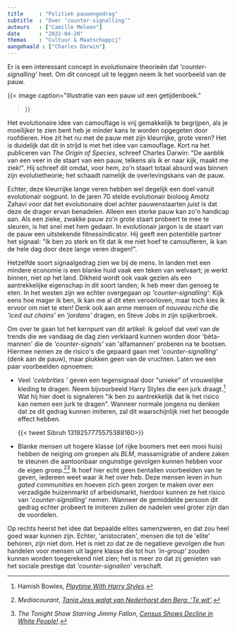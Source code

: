 ```yaml
---
title     : "Politiek pauwengedrag"
subtitle  : "Over ‘counter-signalling’"
auteurs   : ["Camille Meloen"]
date      : "2022-04-20"
themas    : "Cultuur & Maatschappij"
aangehaald : ["Charles Darwin"]
---
```


Er is een interessant concept in evolutionaire theorieën dat _'counter-signalling'_ heet. Om dit concept uit te leggen neem ik het voorbeeld van de pauw. 

{{< image
	caption="Illustratie van een pauw uit een getijdenboek."
>}}

Het evolutionaire idee van camouflage is vrij gemakkelijk te begrijpen, als je moeilijker te zien bent heb je minder kans te worden opgegeten door roofdieren. Hoe zit het nu met de pauw met zijn kleurrijke, grote veren? Het is duidelijk dat dit in strijd is met het idee van camouflage. Kort na het publiceren van _The Origin of Species_, schreef Charles Darwin: "De aanblik van een veer in de staart van een pauw, telkens als ik er naar kijk, maakt me ziek!". Hij schreef dit omdat, voor hem, zo'n staart totaal absurd was binnen zijn evolutietheorie; het schaadt namelijk de overlevingskans van de pauw.

Echter, deze kleurrijke lange veren hebben wel degelijk een doel vanuit evolutionair oogpunt. In de jaren 70 stelde evolutionair bioloog Amotz Zahavi voor dat het evolutionaire doel achter pauwenstaarten _juist_ is dat deze de drager ervan benadelen. Alleen een sterke pauw kan zo'n handicap aan. Als een zieke, zwakke pauw zo'n grote staart probeert te mee te sleuren, is het snel met hem gedaan. In evolutionair jargon is de staart van de pauw een uitstekende fitnessindicator. Hij geeft een potentiële partner het signaal: "Ik ben zo sterk en fit dat ik me niet hoef te camoufleren, ik kan de hele dag door deze lange veren dragen!".

Hetzelfde soort signaalgedrag zien we bij de mens. In landen met een mindere economie is een blanke huid vaak een teken van welvaart; je werkt binnen, niet op het land. Dikheid wordt ook vaak gezien als een aantrekkelijke eigenschap in dit soort landen; ik heb meer dan genoeg te eten. In het westen zijn we echter overgegaan op _'counter-signalling'_: Kijk eens hoe mager ik ben, ik kan me al dit eten veroorloven, maar toch kies ik ervoor om niet te eten! Denk ook aan arme mensen of _nouveau riche_ die _'iced out chains'_ en _'jordans'_ dragen, en Steve Jobs in zijn spijkerbroek.

Om over te gaan tot het kernpunt van dit artikel: ik geloof dat veel van de trends die we vandaag de dag zien verklaard kunnen worden door 'bèta-mannen' die de _'counter-signals'_ van 'alfamannen' proberen na te bootsen. Hiermee nemen ze de risico's die gepaard gaan met _'counter-signalling'_ (denk aan de pauw), maar plukken geen van de vruchten. Laten we een paar voorbeelden opnoemen:

* Veel _'celebrities '_ geven een tegensignaal door "unieke" of vrouwelijke kleding te dragen. Neem bijvoorbeeld Harry Styles die een jurk draagt.[^1] Wat hij hier doet is signaleren "ik ben zo aantrekkelijk dat ik het risico kan nemen een jurk te dragen". Wanneer normale jongens nu denken dat ze dit gedrag kunnen imiteren, zal dit waarschijnlijk niet het beoogde effect hebben.

	{{< tweet Sibruh 1319257775575388160>}}

* Blanke mensen uit hogere klasse (of rijke boomers met een mooi huis) hebben de neiging om groepen als _BLM_, massamigratie of andere zaken te steunen die aantoonbaar ongunstige gevolgen kunnen hebben voor de eigen groep.[^2][^3] Ik hoef hier echt geen tientallen voorbeelden van te geven, iedereen weet waar ik het over heb. Deze mensen leven in hun _gated communities_ en hoeven zich geen zorgen te maken over een verzadigde huizenmarkt of arbeidsmarkt, hierdoor kunnen ze het risico van '_counter-signalling'_ nemen. Wanneer de gemiddelde persoon dit gedrag echter probeert te imiteren zullen de nadelen veel groter zijn dan de voordelen.

Op rechts heerst het idee dat bepaalde elites samenzweren, en dat zou heel goed waar kunnen zijn. Echter, 'aristocraten', mensen die tot de 'elite' behoren, zijn niet dom. Het is niet zo dat ze de negatieve gevolgen die hun handelen voor mensen uit lagere klasse die tot hun _'in-group'_ zouden kunnen worden toegerekend niet zien; het is meer zo dat zij genieten van het sociale prestige dat _'counter-signallen'_ verschaft.


[^1]: Hamish Bowles, _[Playtime With Harry Styles](https://www.vogue.com/article/harry-styles-cover-december-2020)_.
[^2]: _Mediacourant_, _[Tanja Jess walgt van Nederhorst den Berg: ‘Te wit’](https://www.mediacourant.nl/2017/10/tanja-jess-walgt-van-nederhorst-den-berg-te-wit/)_.
[^3]: _The Tonight Show Starring Jimmy Fallon_, _[Census Shows Decline in White People!](https://youtu.be/JsTaeKiEmS0?t=72)_.
